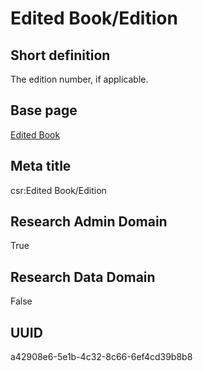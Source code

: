 # Edited Book/Edition
## Short definition
The edition number, if applicable.
## Base page
[Edited Book](../../Objects/Edited%20Book.md)
## Meta title
csr:Edited Book/Edition
## Research Admin Domain
True
## Research Data Domain
False
## UUID
a42908e6-5e1b-4c32-8c66-6ef4cd39b8b8
